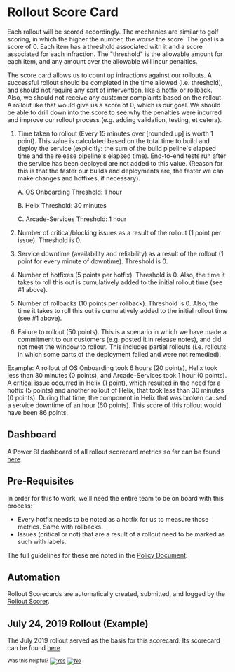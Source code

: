 # Rollout Score Card

Each rollout will be scored accordingly. The mechanics are similar to golf scoring, in which the higher the number, the worse the score. The goal is a score of 0. Each item has a threshold associated with it and a score associated for each infraction. The "threshold" is the allowable amount for each item, and any amount over the allowable will incur penalties. 

The score card allows us to count up infractions against our rollouts. A successful rollout should be completed in the time allowed (i.e. threshold), and should not require any sort of intervention, like a hotfix or rollback. Also, we should not receive any customer complaints based on the rollout. A rollout like that would give us a score of 0, which is our goal. We should be able to drill down into the score to see why the penalties were incurred and improve our rollout process (e.g. adding validation, testing, et cetera).

1. Time taken to rollout (Every 15 minutes over [rounded up] is worth 1 point). This value is calculated based on the total time to build and deploy the service (explicitly: the sum of the build pipeline's elapsed time and the release pipeline's elapsed time). End-to-end tests run after the service has been deployed are not added to this value. (Reason for this is that the faster our builds and deployments are, the faster we can make changes and hotfixes, if necessary). 

   A. OS Onboarding Threshold: 1 hour

   B. Helix Threshold: 30 minutes

   C. Arcade-Services Threshold: 1 hour

2. Number of critical/blocking issues as a result of the rollout (1 point per issue). Threshold is 0. 

3. Service downtime (availability and reliability) as a result of the rollout (1 point for every minute of downtime). Threshold is 0. 

4. Number of hotfixes (5 points per hotfix). Threshold is 0. Also, the time it takes to roll this out is cumulatively added to the initial rollout time (see #1 above). 

5. Number of rollbacks (10 points per rollback). Threshold is 0. Also, the time it takes to roll this out is cumulatively added to the initial rollout time (see #1 above). 

6. Failure to rollout (50 points). This is a scenario in which we have made a commitment to our customers (e.g. posted it in release notes), and did not meet the window to rollout. This includes partial rollouts (i.e. rollouts in which some parts of the deployment failed and were not remedied).

Example: A rollout of OS Onboarding took 6 hours (20 points), Helix took less than 30 minutes (0 points), and Arcade-Services took 1 hour (0 points). A critical issue occurred in Helix (1 point), which resulted in the need for a hotfix (5 points) and another rollout of Helix, that took less than 30 minutes (0 points). During that time, the component in Helix that was broken caused a service downtime of an hour (60 points). This score of this rollout would have been 86 points. 

## Dashboard

A Power BI dashboard of all rollout scorecard metrics so far can be found [here](https://msit.powerbi.com/groups/de8c4cb8-b06d-4af8-8609-3182bb4bdc7c/reports/6d2bd5cd-f96f-40df-af3f-33fd4cf1d82d). 

## Pre-Requisites

In order for this to work, we'll need the entire team to be on board with this process: 

* Every hotfix needs to be noted as a hotfix for us to measure those metrics. Same with rollbacks. 
* Issues (critical or not) that are a result of a rollout need to be marked as such with labels.

The full guidelines for these are noted in the [Policy Document](/Documentation/Policy/DeploymentPolicy.md).

## Automation

Rollout Scorecards are automatically created, submitted, and logged by the [Rollout Scorer](https://github.com/dotnet/arcade-services/tree/master/src/RolloutScorer/Readme.md).

## July 24, 2019 Rollout (Example)

The July 2019 rollout served as the basis for this scorecard. Its scorecard can be found [here](Scorecard_2019-07-24.md).


<!-- Begin Generated Content: Doc Feedback -->
<sub>Was this helpful? [![Yes](https://helix.dot.net/f/ip/5?p=Documentation%5CTeamProcess%5CRollout-Scorecards%5CREADME.md)](https://helix.dot.net/f/p/5?p=Documentation%5CTeamProcess%5CRollout-Scorecards%5CREADME.md) [![No](https://helix.dot.net/f/in)](https://helix.dot.net/f/n/5?p=Documentation%5CTeamProcess%5CRollout-Scorecards%5CREADME.md)</sub>
<!-- End Generated Content-->
